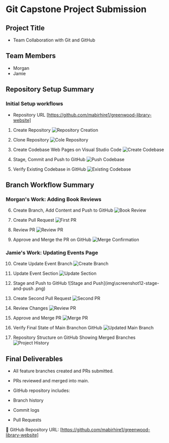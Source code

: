 # Git Capstone Project Submission

## Project Title
- Team Collaboration with Git and GitHub

## Team Members
- Morgan
- Jamie

## Repository Setup Summary

### Initial Setup workflows

- Repository URL
[https://github.com/mabirhire1/greenwood-library-website]

1. Create Repository
![Repository Creation](img\screenshot1-create-repository.png)

2. Clone Repository
![Cole Repository](img\screenshot2-clone-repository.png)

3. Create Codebase Web Pages on Visual Studio Code
![Create Codebase](img\screenshot3-web-pages-creation.png)

4. Stage, Commit and Push to GitHub
![Push Codebase](img\screenshot4-stage-and-push-to-main.png)

5. Verify Existing Codebase in GitHub
![Existing Codebase](img\screenshot5-codebase-on-github.png)

## Branch Workflow Summary

### Morgan's Work: Adding Book Reviews

6. Create Branch, Add Content and Push to GitHub
![Book Review](img\screenshot6-book-review-branch.png)

7. Create Pull Request
![First PR](img\screenshot7-first-pr.png)

8. Review PR
![Review PR](img\screenshot8-review-pr.png)

9. Approve and Merge the PR on GitHub
![Merge Confirmation](img\Screenshot9-merge-pr.png)

### Jamie's Work: Updating Events Page

10. Create Update Event Branch
![Create Branch](img\screenshot10-create-james-branch.png)

11. Update Event Section
![Update Section](img\screenshot11-updated-events-file.png)

12. Stage and Push to GitHub
![Stage and Push](img\screenshot12-stage-and-push .png)


13. Create Second Pull Request
![Second PR](img\screenshot13-second-pr.png)

14. Review Changes
![Review PR](img\screenshot14-pr-review.png)

15. Approve and Merge PR
![Merge PR](img\screenshot15-pr-merged.png)

16. Verify Final State of Main Branchon GitHub
![Updated Main Branch](img\screenshot16-verrify-final-state-of-main.png)

17. Repository Structure on GitHub Showing Merged Branches
![Project History](img\screenshot17-history-of-merge.png)

##  Final Deliverables
-  All feature branches created and PRs submitted.

-  PRs reviewed and merged into main.

-  GitHub repository includes:

-  Branch history

-  Commit logs

-  Pull Requests

🔗 GitHub Repository URL: 
[https://github.com/mabirhire1/greenwood-library-website]
